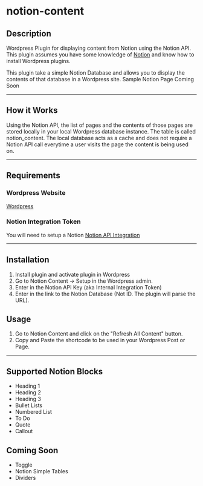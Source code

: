 # notion-content

## Description
Wordpress Plugin for displaying content from Notion using the Notion API.  This plugin assumes you have some knowledge of [Notion](https://notion.so/) and know how to install Wordpress plugins.

This plugin take a simple Notion Database and allows you to display the contents of that database in a Wordpress site.  Sample Notion Page Coming Soon

___

## How it Works
Using the Notion API, the list of pages and the contents of those pages are stored locally in your local Wordpress database instance.  The table is called notion_content.  The local database acts as a cache and does not require a Notion API call everytime a user visits the page the content is being used on.  

___

## Requirements

### Wordpress Website
[Wordpress](https://wordpress.org/)

### Notion Integration Token
You will need to setup a Notion 
[Notion API Integration](https://www.notion.so/my-integrations)

---

## Installation

1. Install plugin and activate plugin in Wordpress
2. Go to Notion Content -> Setup in the Wordpress admin.
3. Enter in the Notion API Key (aka Internal Integration Token)
4. Enter in the link to the Notion Database (Not ID.  The plugin will parse the URL). 


## Usage
1. Go to Notion Content and click on the "Refresh All Content" button.
3. Copy and Paste the shortcode to be used in your Wordpress Post or Page.


---

## Supported Notion Blocks
- Heading 1
- Heading 2
- Heading 3
- Bullet Lists
- Numbered List
- To Do
- Quote
- Callout


## Coming Soon
- Toggle
- Notion Simple Tables
- Dividers


